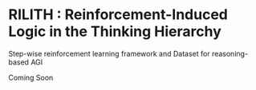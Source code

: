 # RILITH : Reinforcement-Induced Logic in the Thinking Hierarchy
Step-wise reinforcement learning framework and Dataset for reasoning-based AGI

Coming Soon
